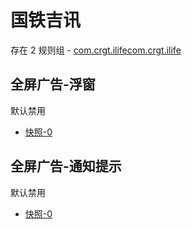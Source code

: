 # 国铁吉讯

存在 2 规则组 - [com.crgt.ilifecom.crgt.ilife](/src/apps/com.crgt.ilifecom.crgt.ilife.ts)

## 全屏广告-浮窗

默认禁用

- [快照-0](https://i.gkd.li/import/14367493)

## 全屏广告-通知提示

默认禁用

- [快照-0](https://i.gkd.li/import/14367931)
